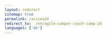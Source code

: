 ```yaml
---
layout: redirect
sitemap: true
permalink: /accceu24
redirect_to:  /en/agile-camper-coach-camp-24
languages: ['de']
---
```

